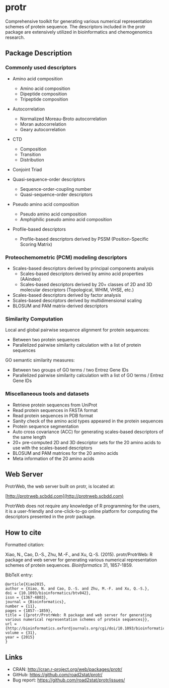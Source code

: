 # protr

Comprehensive toolkit for generating various numerical representation schemes of protein sequence. The descriptors included in the protr package are extensively utilized in bioinformatics and chemogenomics research.

## Package Description

### Commonly used descriptors

  * Amino acid composition
    * Amino acid composition
    * Dipeptide composition
    * Tripeptide composition

  * Autocorrelation
    * Normalized Moreau-Broto autocorrelation
    * Moran autocorrelation
    * Geary autocorrelation

  * CTD
    * Composition
    * Transition
    * Distribution

  * Conjoint Triad

  * Quasi-sequence-order descriptors
    * Sequence-order-coupling number
    * Quasi-sequence-order descriptors
  
  * Pseudo amino acid composition
    * Pseudo amino acid composition
    * Amphiphilic pseudo amino acid composition

  * Profile-based descriptors
    * Profile-based descriptors derived by PSSM (Position-Specific Scoring Matrix)

### Proteochemometric (PCM) modeling descriptors

  * Scales-based descriptors derived by principal components analysis
    * Scales-based descriptors derived by amino acid properties (AAindex)
    * Scales-based descriptors derived by 20+ classes of 2D and 3D molecular descriptors (Topological, WHIM, VHSE, etc.)
  * Scales-based descriptors derived by factor analysis
  * Scales-based descriptors derived by multidimensional scaling
  * BLOSUM and PAM matrix-derived descriptors

### Similarity Computation

Local and global pairwise sequence alignment for protein sequences:

  * Between two protein sequences
  * Parallelized pairwise similarity calculation with a list of protein sequences

GO semantic similarity measures:

  * Between two groups of GO terms / two Entrez Gene IDs
  * Parallelized pairwise similarity calculation with a list of GO terms / Entrez Gene IDs

### Miscellaneous tools and datasets

  * Retrieve protein sequences from UniProt
  * Read protein sequences in FASTA format
  * Read protein sequences in PDB format
  * Sanity check of the amino acid types appeared in the protein sequences
  * Protein sequence segmentation
  * Auto cross covariance (ACC) for generating scales-based descriptors of the same length
  * 20+ pre-computed 2D and 3D descriptor sets for the 20 amino acids to use with the scales-based descriptors
  * BLOSUM and PAM matrices for the 20 amino acids
  * Meta information of the 20 amino acids

## Web Server

ProtrWeb, the web server built on protr, is located at:

[http://protrweb.scbdd.com](http://protrweb.scbdd.com)

ProtrWeb does not require any knowledge of R programming for the users, it is a user-friendly and one-click-to-go online platform for computing the descriptors presented in the protr package.

## How to cite

Formatted citation:

Xiao, N., Cao, D.-S., Zhu, M.-F., and Xu, Q.-S. (2015). protr/ProtrWeb: R package and web server for generating various numerical representation schemes of protein sequences. _Bioinformatics_ 31, 1857-1859.

BibTeX entry:

```
@article{Xiao2015,
author = {Xiao, N. and Cao, D.-S. and Zhu, M.-F. and Xu, Q.-S.},
doi = {10.1093/bioinformatics/btv042},
issn = {1367-4803},
journal = {Bioinformatics},
number = {11},
pages = {1857--1859},
title = {{protr/ProtrWeb: R package and web server for generating various numerical representation schemes of protein sequences}},
url = {http://bioinformatics.oxfordjournals.org/cgi/doi/10.1093/bioinformatics/btv042},
volume = {31},
year = {2015}
}
```

## Links

  * CRAN: http://cran.r-project.org/web/packages/protr/
  * GitHub: https://github.com/road2stat/protr/
  * Bug report: https://github.com/road2stat/protr/issues/
